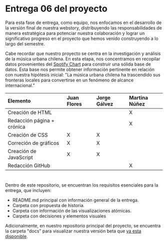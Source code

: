 # Entrega 06 del proyecto

Para esta fase de entrega, como equipo, nos enfocamos en el desarrollo de la versión final de nuestra webstory, distribuyendo las responsabilidades de manera estratégica para potenciar nuestra colaboración y lograr un significativo progreso en el proyecto que hemos venido construyendo a lo largo del semestre. 

Cabe recordar que nuestro proyecto se centra en la investigación y análisis de la música urbana chilena. En esta etapa, nos concentramos en recopilar datos provenientes del [Spotify Chart](https://charts.spotify.com/charts/view/regional-global-weekly/2020-02-06) para construir una sólida base de datos. Esta base nos permite obtener información pertinente en relación con nuestra hipótesis inicial: "La música urbana chilena ha trascendido sus fronteras locales para convertirse en un fenómeno de alcance internacional."

| Elemento | Juan Flores | Jorge Gálvez | Martina Núñez |
|:---------|:------------|:-------------|:--------------|
| Creación de HTML|              |              |        X     |
| Redacción página + crónica|            |              |      X        |
| Creación de CSS|       X       |        X      |              |
| Correción de gráficos| X | X | |
| Creación de JavaScript | X | X | |
| Redacción GitHub| | | X |

#

Dentro de este repositorio, se encuentran los requisitos esenciales para la entrega, que incluyen:

* README.md principal con información general de la entrega.
* Carpeta con propuesta de historia.
* Carpeta con información de las visualizaciones atómicas.
* Carpeta con decisiones y elementos visuales

Adicionalmente, en nuestro repositorio principal del proyecto, se encuentra la carpeta "docs" para visualizar nuestra versión beta que [ya esta disponible](https://martinanunez.github.io/Proyecto_Musica_Urbana/). 
